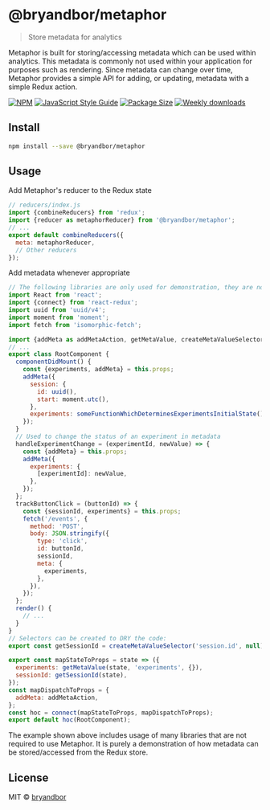 # @bryandbor/metaphor

> Store metadata for analytics

Metaphor is built for storing/accessing metadata which can be used within analytics. This metadata is commonly not used within your application for purposes such as rendering. Since metadata can change over time, Metaphor provides a simple API for adding, or updating, metadata with a simple Redux action.

[![NPM](https://img.shields.io/npm/v/@bryandbor/metaphor.svg)](https://www.npmjs.com/package/@bryandbor/metaphor) [![JavaScript Style Guide](https://img.shields.io/badge/code_style-standard-brightgreen.svg)](https://standardjs.com) [![Package Size](https://badgen.net/packagephobia/publish/@bryandbor/metaphor)](https://packagephobia.now.sh/result?p=%40bryandbor%2Fmetaphor) [![Weekly downloads](https://badgen.net/npm/dw/@bryandbor/metaphor)](https://www.npmjs.com/package/@bryandbor/metaphor)

## Install

```bash
npm install --save @bryandbor/metaphor
```

## Usage

Add Metaphor's reducer to the Redux state
```js
// reducers/index.js
import {combineReducers} from 'redux';
import {reducer as metaphorReducer} from '@bryandbor/metaphor';
// ...
export default combineReducers({
  meta: metaphorReducer,
  // Other reducers
});
```

Add metadata whenever appropriate
```jsx
// The following libraries are only used for demonstration, they are not required to use Metaphor
import React from 'react';
import {connect} from 'react-redux';
import uuid from 'uuid/v4';
import moment from 'moment';
import fetch from 'isomorphic-fetch';

import {addMeta as addMetaAction, getMetaValue, createMetaValueSelector} from '@bryandbor/metaphor';
// ...
export class RootComponent {
  componentDidMount() {
    const {experiments, addMeta} = this.props;
    addMeta({
      session: {
        id: uuid(),
        start: moment.utc(),
      },
      experiments: someFunctionWhichDeterminesExperimentsInitialState(),
    });
  }
  // Used to change the status of an experiment in metadata
  handleExperimentChange = (experimentId, newValue) => {
    const {addMeta} = this.props;
    addMeta({
      experiments: {
        [experimentId]: newValue,
      },
    });
  };
  trackButtonClick = (buttonId) => {
    const {sessionId, experiments} = this.props;
    fetch('/events', {
      method: 'POST',
      body: JSON.stringify({
        type: 'click',
        id: buttonId,
        sessionId,
        meta: {
          experiments,
        },
      }),
    });
  };
  render() {
    // ...
  }
}
// Selectors can be created to DRY the code:
export const getSessionId = createMetaValueSelector('session.id', null);

export const mapStateToProps = state => ({
  experiments: getMetaValue(state, 'experiments', {}),
  sessionId: getSessionId(state),
});
const mapDispatchToProps = {
  addMeta: addMetaAction,
};
const hoc = connect(mapStateToProps, mapDispatchToProps);
export default hoc(RootComponent);
```

The example shown above includes usage of many libraries that are not required to use Metaphor. It is purely a demonstration of how metadata can be stored/accessed from the Redux store.

## License

MIT © [bryandbor](https://github.com/bryandbor)
